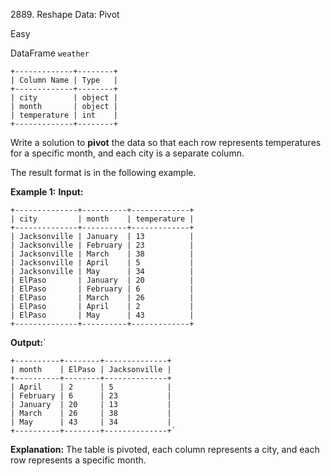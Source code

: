 2889\. Reshape Data: Pivot

Easy

DataFrame `weather` 

    +-------------+--------+ 
    | Column Name | Type   | 
    +-------------+--------+ 
    | city        | object | 
    | month       | object | 
    | temperature | int    | 
    +-------------+--------+

Write a solution to **pivot** the data so that each row represents temperatures for a specific month, and each city is a separate column.

The result format is in the following example.

**Example 1:** **Input:** 

    +--------------+----------+-------------+ 
    | city         | month    | temperature | 
    +--------------+----------+-------------+ 
    | Jacksonville | January  | 13          | 
    | Jacksonville | February | 23          | 
    | Jacksonville | March    | 38          | 
    | Jacksonville | April    | 5           | 
    | Jacksonville | May      | 34          | 
    | ElPaso       | January  | 20          | 
    | ElPaso       | February | 6           | 
    | ElPaso       | March    | 26          | 
    | ElPaso       | April    | 2           | 
    | ElPaso       | May      | 43          | 
    +--------------+----------+-------------+

**Output:**` 

    +----------+--------+--------------+ 
    | month    | ElPaso | Jacksonville | 
    +----------+--------+--------------+ 
    | April    | 2      | 5            | 
    | February | 6      | 23           | 
    | January  | 20     | 13           | 
    | March    | 26     | 38           | 
    | May      | 43     | 34           | 
    +----------+--------+--------------+`

**Explanation:** The table is pivoted, each column represents a city, and each row represents a specific month.